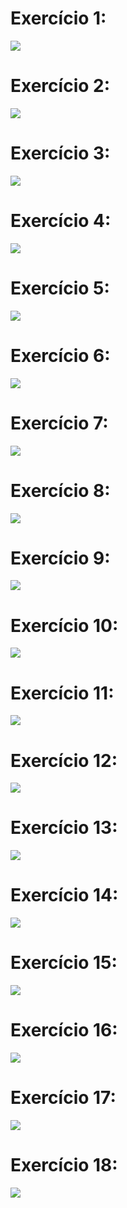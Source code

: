 # Exercício 1:
<img src="assets/img/TP01Ex01.gif">

# Exercício 2:
<img src="assets/img/TP01Ex02.gif">

# Exercício 3:
<img src="assets/img/TP01Ex03.gif">

# Exercício 4:
<img src="assets/img/TP01Ex04.gif">

# Exercício 5:
<img src="assets/img/TP01Ex05.gif">

# Exercício 6:
<img src="assets/img/TP01Ex06.gif">

# Exercício 7:
<img src="assets/img/TP01Ex07.gif">

# Exercício 8:
<img src="assets/img/TP01Ex08.gif">

# Exercício 9:
<img src="assets/img/TP01Ex09.gif">

# Exercício 10:
<img src="assets/img/TP01Ex010.gif">

# Exercício 11:
<img src="assets/img/TP01Ex11.gif">

# Exercício 12:
<img src="assets/img/TP01Ex012.gif">

# Exercício 13:
<img src="assets/img/TP01Ex13.gif">

# Exercício 14:
<img src="assets/img/TP01Ex014.gif">

# Exercício 15:
<img src="assets/img/TP01Ex15 .gif">

# Exercício 16:
<img src="assets/img/TP01Ex16.gif">

# Exercício 17:
<img src="assets/img/TP01Ex017 .gif">

# Exercício 18:
<img src="assets/img/TP01Ex018.gif">
